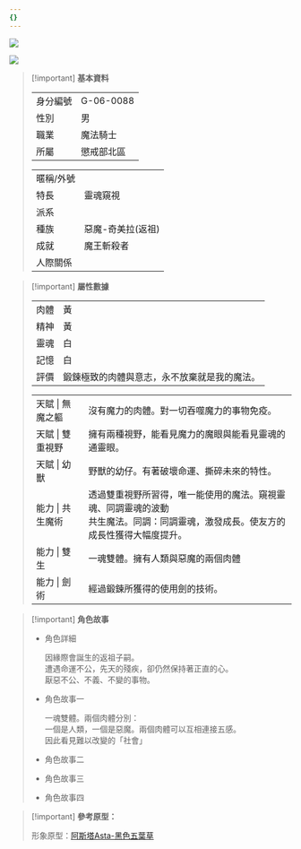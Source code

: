 ```yaml
---
{}
---
```

[![](https://i.pinimg.com/564x/7d/1a/5f/7d1a5f391a422be7c74569a1572f5207.jpg)](https://i.pinimg.com/564x/7d/1a/5f/7d1a5f391a422be7c74569a1572f5207.jpg)

[![](https://i.pinimg.com/564x/bb/54/03/bb540391b397b3dbe63e0a80c76bf2d9.jpg)](https://i.pinimg.com/564x/bb/54/03/bb540391b397b3dbe63e0a80c76bf2d9.jpg)

> [!important] **基本資料**
> 
> |   |   |
> |---|---|
> |身分編號|G-06-0088|
> |性別|男|
> |職業|魔法騎士|
> |所屬|懲戒部北區|
> 
> |   |   |
> |---|---|
> |暱稱/外號||
> |特長|靈魂窺視|
> |派系||
> |種族|惡魔-奇美拉(返祖)|
> |成就|魔王斬殺者|
> |人際關係||

> [!important] **屬性數據**
> 
> |   |   |
> |---|---|
> |肉體|黃|
> |精神|黃|
> |靈魂|白|
> |記憶|白|
> |評價|鍛鍊極致的肉體與意志，永不放棄就是我的魔法。|
> 
> |   |   |
> |---|---|
> |天賦 \| 無魔之軀|沒有魔力的肉體。對一切吞噬魔力的事物免疫。|
> |天賦 \| 雙重視野|擁有兩種視野，能看見魔力的魔眼與能看見靈魂的通靈眼。|
> |天賦 \| 幼獸|野獸的幼仔。有著破壞命運、撕碎未來的特性。|
> |能力 \| 共生魔術|透過雙重視野所習得，唯一能使用的魔法。窺視靈魂、同調靈魂的波動  <br>共生魔法。同調：同調靈魂，激發成長。使友方的成長性獲得大幅度提升。|
> |能力 \| 雙生|一魂雙體。擁有人類與惡魔的兩個肉體|
> |能力 \| 劍術|經過鍛鍊所獲得的使用劍的技術。|

> [!important] **角色故事**
> 
> - 角色詳細
>     
>     因緣際會誕生的返祖子嗣。  
>     遭遇命運不公，先天的殘疾，卻仍然保持著正直的心。  
>     厭惡不公、不義、不變的事物。  
>     
> - 角色故事一
>     
>     一魂雙體。兩個肉體分別：  
>     一個是人類，一個是惡魔。兩個肉體可以互相連接五感。  
>     因此看見難以改變的「社會」  
>     
> - 角色故事二
> - 角色故事三
> - 角色故事四

> [!important] **參考原型：**
> 
> 形象原型：[阿斯塔Asta-黑色五葉草](https://zh.wikipedia.org/wiki/%E9%BB%91%E8%89%B2%E4%BA%94%E8%91%89%E8%8D%89%E8%A7%92%E8%89%B2%E5%88%97%E8%A1%A8)